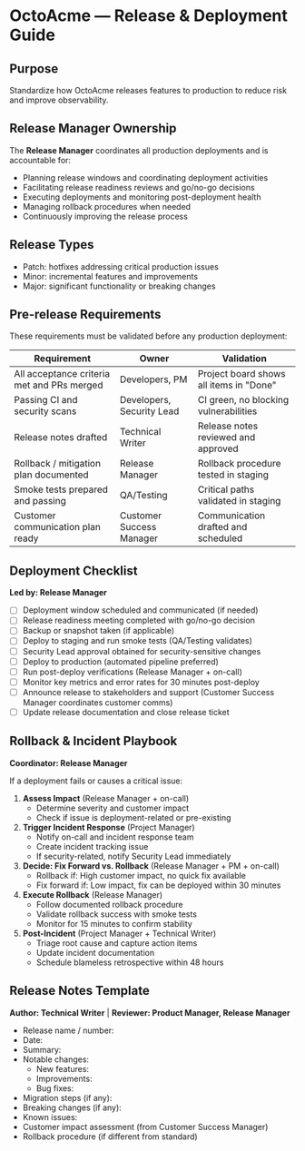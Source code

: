 # OctoAcme — Release & Deployment Guide

## Purpose
Standardize how OctoAcme releases features to production to reduce risk and improve observability.

## Release Manager Ownership
The **Release Manager** coordinates all production deployments and is accountable for:
- Planning release windows and coordinating deployment activities
- Facilitating release readiness reviews and go/no-go decisions
- Executing deployments and monitoring post-deployment health
- Managing rollback procedures when needed
- Continuously improving the release process

## Release Types
- Patch: hotfixes addressing critical production issues
- Minor: incremental features and improvements
- Major: significant functionality or breaking changes

## Pre-release Requirements
These requirements must be validated before any production deployment:

| Requirement | Owner | Validation |
|-------------|-------|------------|
| All acceptance criteria met and PRs merged | Developers, PM | Project board shows all items in "Done" |
| Passing CI and security scans | Developers, Security Lead | CI green, no blocking vulnerabilities |
| Release notes drafted | Technical Writer | Release notes reviewed and approved |
| Rollback / mitigation plan documented | Release Manager | Rollback procedure tested in staging |
| Smoke tests prepared and passing | QA/Testing | Critical paths validated in staging |
| Customer communication plan ready | Customer Success Manager | Communication drafted and scheduled |

## Deployment Checklist
**Led by: Release Manager**

- [ ] Deployment window scheduled and communicated (if needed)
- [ ] Release readiness meeting completed with go/no-go decision
- [ ] Backup or snapshot taken (if applicable)
- [ ] Deploy to staging and run smoke tests (QA/Testing validates)
- [ ] Security Lead approval obtained for security-sensitive changes
- [ ] Deploy to production (automated pipeline preferred)
- [ ] Run post-deploy verifications (Release Manager + on-call)
- [ ] Monitor key metrics and error rates for 30 minutes post-deploy
- [ ] Announce release to stakeholders and support (Customer Success Manager coordinates customer comms)
- [ ] Update release documentation and close release ticket

## Rollback & Incident Playbook
**Coordinator: Release Manager**

If a deployment fails or causes a critical issue:
1. **Assess Impact** (Release Manager + on-call)
   - Determine severity and customer impact
   - Check if issue is deployment-related or pre-existing
2. **Trigger Incident Response** (Project Manager)
   - Notify on-call and incident response team
   - Create incident tracking issue
   - If security-related, notify Security Lead immediately
3. **Decide: Fix Forward vs. Rollback** (Release Manager + PM + on-call)
   - Rollback if: High customer impact, no quick fix available
   - Fix forward if: Low impact, fix can be deployed within 30 minutes
4. **Execute Rollback** (Release Manager)
   - Follow documented rollback procedure
   - Validate rollback success with smoke tests
   - Monitor for 15 minutes to confirm stability
5. **Post-Incident** (Project Manager + Technical Writer)
   - Triage root cause and capture action items
   - Update incident documentation
   - Schedule blameless retrospective within 48 hours

## Release Notes Template
**Author: Technical Writer** | **Reviewer: Product Manager, Release Manager**

- Release name / number:
- Date:
- Summary:
- Notable changes:
  - New features:
  - Improvements:
  - Bug fixes:
- Migration steps (if any):
- Breaking changes (if any):
- Known issues:
- Customer impact assessment (from Customer Success Manager)
- Rollback procedure (if different from standard)
